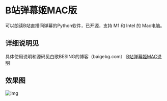 # B站弹幕姬MAC版
可以朗读B站直播间弹幕的Python软件，已开源，支持 M1 和 Intel 的 Mac电脑。

## 详细说明见
具体使用说明和源码见白歌BESING的博客（baigebg.com）
[B站弹幕姬MAC说明](http://baigebg.com/archives/1611/)

## 效果图
![img](http://www.baigebg.com/usr/uploads/2023/01/202301311757070.png)

